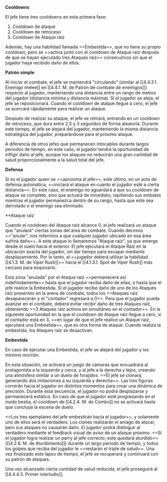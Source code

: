 
**Cooldowns**

El jefe tiene tres cooldowns en esta primera fase:

1. Cooldown de ataque
2. Cooldown de retroceso
3. Cooldown de Ataque raíz

Además, hay una habilidad llamada ==Embestida==, que no tiene su propio cooldown, pero se ==activa junto con el cooldown de Ataque raíz después de que se hayan ejecutado tres Ataques raíz== consecutivos sin que el jugador haya recibido daño de ellos.

**Patrón simple**

Al iniciar el combate, el jefe se mantendrá "circulando" (similar al [[4.4.3.1. Enemigo melee]] en [[4.4.1. M. de Patrón de combate de enemigos]]) respecto al jugador, manteniendo una distancia entre un rango de metros del jugador (distancia mínima y distancia máxima). Si el jugador se aleja, el jefe se reposicionará. Cuando el cooldown de ataque llegue a cero, el jefe se acercará rápidamente para realizar un ataque. 

Después de realizar su ataque, el jefe se retirará, entrando en un cooldown de retroceso, que dura entre 2,5 y 3 segundos de forma aleatoria. Durante este tiempo, el jefe se alejará del jugador, manteniendo la misma distancia estratégica del jugador, preparándose para el próximo ataque.

A diferencia de otros jefes que permanecen intocables durante largos períodos de tiempo, en este caso, el jugador tendrá la oportunidad de infligir daño al jefe, aunque los ataques no reducirán una gran cantidad de salud proporcionalmente a la salud total del jefe.

**Defensa**

Si es el jugador quien se ==aproxima al jefe==, este último, en un acto de defensa automática, ==iniciará el ataque en cuanto el jugador esté a cierta distancia==. En este caso, el enemigo no aguardará a que su cooldown de ataque se complete, sino que actuará de inmediato, repitiendo sus embates mientras el jugador permanezca dentro de su rango, hasta que este sea derrotado o el enemigo sea eliminado.

**Ataque raíz
 
Cuando el cooldown del Ataque raíz alcance 0, el jefe realizará un ataque que "anulará" ciertas zonas del área de combate. Cuando decimos =="anular", nos referimos a que cualquier jugador ubicado en esa área sufrirá daño==. A este ataque lo llamaremos "Ataque raíz", ya que emerge desde el suelo hacia el exterior. El jefe ejecutará el Ataque Raíz en la ubicación exacta del jugador, sin dar tiempo para escapar mediante desplazamiento. Por lo tanto, el ==jugador deberá utilizar la habilidad [[4.1.3. M. de Viper Rush]]== hacia el [[4.1.3.1. Spot de Viper Rush]] más cercano para esquivarlo.

Esta zona "anulada" por el Ataque raíz ==permanecerá así indefinidamente== hasta que el jugador reciba daño de ellas, o hasta que el jefe realice la Embestida. Si el jugador recibe daño de uno de los Ataques raíz presentes en la arena de combate, todos los ==Ataques raíz desaparecerán y el "contador" regresará a 0==. Para que el jugador pueda avanzar en el combate, deberá evitar recibir daño de tres Ataques raíz, obteniendo ==3 Ataques raíz activos en simultáneo en el contador==. En la siguiente oportunidad en la que el cooldown de Ataque raíz llegue a cero, si el contador está en 3, ==en lugar de que el jefe realice un Ataque raíz, ejecutará una Embestida==, que es otra forma de ataque. Cuando realiza la embestida, los Ataques raíz se desactivan.

**Embestida**

En caso de ejecutar una Embestida, el jefe se alejará del jugador y los minions morirán.

En esta situación, se activará un juego de cámaras que encuadrará al protagonista a la izquierda y cerca, y al jefe a la derecha y lejos, creando una atmósfera similar a un duelo de forajidos. ==El jefe se clonará, generando dos imitaciones a su izquierda y derecha==. Las tres figuras correrán hacia el jugador en distintos momentos para crear una dinámica de precisión. Durante esta secuencia, el jugador no podrá desplazarse y permanecerá estático. En caso de que el jugador esté progresando en el modo bestia, el cooldown de [[4.2.4. M. de Combo]] no se activará hasta que concluya la escena de duelo.

==Los tres ejemplares del jefe embestirán hacia el jugador==, y solamente uno de ellos será el verdadero. Los clones realizarán el amago de atacar, pero sus ataques no causarán daño. El jugador podrá distinguir al verdadero mediante el feedback visual de aviso de un ataque próximo. ==Si el jugador logra realizar un parry al jefe correcto, este quedará aturdido== ([[4.2.6. M. de Aturdimiento]]) durante un largo período de tiempo, y todos los golpes que reciba del jugador le ==restarán el triple de salud==. Una vez finalizado este lapso de tiempo, el jefe se recuperará y continuará con su patrón de ataques.

Una vez alcanzado cierta cantidad de salud reducida, el jefe proseguirá al [[4.4.4.3. Primer interludio]].